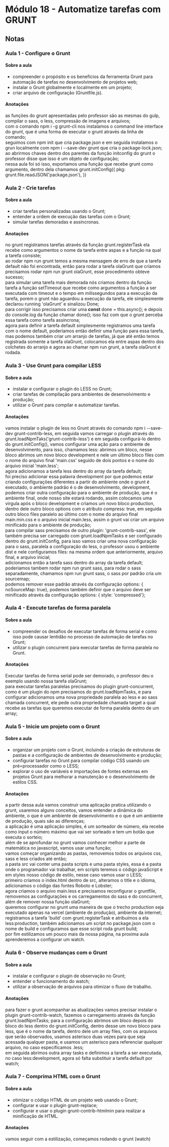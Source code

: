 # Módulo 18 - Automatize tarefas com GRUNT
## Notas
### Aula 1 - Configure o Grunt
#### **Sobre a aula**
* compreender o propósito e os benefícios da ferramenta Grunt para automação de tarefas no desenvolvimento de projetos web;
* instalar o Grunt globalmente e localmente em um projeto;
* criar arquivo de configuração (Gruntfile.js).
#### **Anotações**
as funções do grunt apresentadas pelo professor são as mesmas do gulp, compilar o sass, o less, compressão de imagens e arquivos;  
com o comando npm i -g grunt-cli nos instalamos o command line interface do grunt, que é uma forma de executar o grunt através da linha de comando;  
seguimos com npm init que cria package.json e em seguida instalamos o grun localmente com npm i --save-dev grunt que cria o package-lock.json;  
ao abrirmos chaves dentro dos parentes da função initconfig do grunt o professor disse que isso é um objeto de configuração;  
nessa aula foi só isso, exportamos uma função que recebe grunt como argumento, dentro dela chamamos grunt.initConfig({
    pkg: grunt.file.readJSON('package.json'),
})
### Aula 2 - Crie tarefas
#### **Sobre a aula**
* criar tarefas personalizadas usando o Grunt;
* entender a ordem de execução das tarefas com o Grunt;
* simular tarefas demoradas e assíncronas.
#### **Anotações**
no grunt registramos tarefas através da função grunt.registerTask ela recebe como argumentos o nome da tarefa entre aspas e a função na qual a tarefa consiste;  
ao rodar npm run grunt temos a mesma mensagem de erro de que a tarefa default não foi encontrada, então para rodar a tarefa olaGrunt que criamos precisamos rodar npm run grunt olaGrunt, esse procedimento obteve sucesso;  
para simular uma tarefa mais demorada nós criamos dentro da função tarefa a função setTimeout que recebe como argumentos a função a ser executada com timeout e o tempo em milissegundos para a execução da tarefa, porem o grunt não aguardou a execução da tarefa, ele simplesmente declarou running 'olaGrunt' e sinalizou Done;  
para corrigir isso precisamos criar uma **const** done = this.async(); e depois do console.log da função chamar done(); isso faz com que o grunt perceba essa tarefa como tarefa assíncrona;  
agora para definir a tarefa default simplesmente registramos uma tarefa com o nome default, poderíamos então definir uma função para essa tarefa, mas podemos também criar um arranjo de tarefas, já que até então temos registrada somente a tarefa olaGrunt, colocamos ela entre aspas dentro dos colchetes do arranjo e agora ao chamar npm run grunt, a tarefa olaGrunt é rodada.
### Aula 3 - Use Grunt para compilar LESS
#### **Sobre a aula**
* instalar e configurar o plugin do LESS no Grunt;
* criar tarefas de compilação para ambientes de desenvolvimento e produção;
* utilizar o Grunt para compilar e automatizar tarefas.
#### **Anotações**
vamos instalar o plugin de less no Grunt através do comando npm i --save-dev grunt-contrib-less, em seguida vamos carregar o plugin através do grunt.loadNpmTaks('grunt-contrib-less') e em seguida configurá-lo dentro do grunt.initConfig(), vamos configurar uma ação para o ambiente de desenvolvimento, para isso, chamamos less: abrimos um bloco, nesse bloco abrimos um novo bloco development e nele um último bloco files com o nome do arquivo final 'main.css' seguido de dois pontos e o nome do arquivo inicial 'main.less';  
agora adicionamos a tarefa less dentro do array da tarefa default;  
foi preciso adicionar essa palavra development por que podemos estar criando configurações diferentes a partir do ambiente onde o grunt é executado, o ambiente padrão é o de desenvolvimento, development, podemos criar outra configuração para o ambiente de produção, que é o ambiente final, onde nosso site estará rodando, assim colocamos uma virgula após o bloco development e criamos um novo bloco production, dentro dele outro bloco options com o atributo compress: true, em seguida outro bloco files paralelo ao último com o nome do arquivo final main.min.css e o arquivo inicial main.less, assim o grunt vai criar um arquivo minificado para o ambiente de produção;  
para compilar sass precisamos de outro plugin: 'grunt-contrib-sass', ele também precisa ser carregado com grunt.loadNpmTasks e ser configurado dentro do grunt.initConfig, para isso vamos criar uma nova configuração para o sass, paralela a configuração do less, o professor usou o ambiente dist e nele configuramos files: na mesma ordem que anteriormente, arquivo final, e arquivo inicial;  
adicionamos então a tarefa sass dentro do array da tarefa default; poderiamos tambem rodar npm run grunt sass, para rodar o sass separadamente, chamamos npm run grunt sass, o sass por padrão cria um sourcemap;  
podemos remover esse padrão através da configuração options: { noSourceMap: true}, podemos também definir que o arquivo deve ser minificado através da configuração options: { style: 'compressed'};  
### Aula 4 - Execute tarefas de forma paralela
#### **Sobre a aula**
* compreender os desafios de executar tarefas de forma serial e como isso pode causar lentidão no processo de automação de tarefas no Grunt;
* utilizar o plugin concurrent para executar tarefas de forma paralela no Grunt.
#### **Anotações**
Executar tarefas de forma serial pode ser demorado, o professor deu o exemplo usando nossa tarefa olaGrunt;  
para executar tarefas paralelas precisamos do plugin grunt-concurrent, como é um plugin do npm precisamos do grunt.loadNpmTasks, e para configurar adicionamos uma nova propriedade paralela ao less e ao sass chamada concurrent, ele pede outra propriedade chamada target a qual recebe as tarefas que queremos executar de forma paralela dentro de um array;  
### Aula 5 - Inicie um projeto com o Grunt
#### **Sobre a aula**
* organizar um projeto com o Grunt, incluindo a criação de estruturas de pastas e a configuração de ambientes de desenvolvimento e produção;
* configurar tarefas no Grunt para compilar código CSS usando um pré=processador como o LESS;
* explorar o uso de variáveis e importações de fontes externas em projetos Grunt para melhorar a manutenção e o desenvolvimento de estilos CSS.
#### **Anotações**
a partir dessa aula vamos construir uma aplicação pratica utilizando o grunt, usaremos alguns conceitos, vamos entender a dinâmica do ambiente, o que é um ambiente de desenvolvimento e o que é um ambiente de produção, quais são as diferenças;  
a aplicação é uma aplicação simples, é um sorteador de número, ela recebe como input o número máximo que vai ser sorteado e tem um botão que executa o sorteio;  
além de se aprofundar no grunt vamos conhecer melhor a parte de matemática no javascript, vamos usar uma função;  
vamos começar organizando as pastas, removemos todos os arquivos css, sass e less criados até então;  
a pasta src vai conter uma pasta scripts e uma pasta styles, essa é a pasta onde o programador vai trabalhar, em scripts teremos o código javaScript e em styles nosso código de estilo, nesse caso vamos usar o LESS;  
primeiro criamos o index.html dentro de src, alteramos o title e o idioma, adicionamos o código das fontes Roboto e Lobster;  
agora criamos o arquivo main.less e precisamos reconfigurar o gruntfile, removemos as configurações e os carregamentos do sass e do concurrent, além de remover nossa função olaGrunt;  
queremos configurar no grunt uma maneira de que o trecho production seja executado apenas na vercel (ambiente de produção), ambiente da internet;  
registramos a tarefa 'build' com grunt.registerTask e atribuímos a ela less:production, também adicionamos um script no package.json com o nome de build e configuramos que esse script roda grunt build;  
por fim estilizamos um pouco mais da nossa página, na proxima aula aprenderemos a configurar um watch.
### Aula 6 - Observe mudanças com o Grunt
#### **Sobre a aula**
* instalar e configurar o plugin de observação no Grunt;
* entender o funcionamento do watch;
* utilizar a observação de arquivos para otimizar o fluxo de trabalho.
#### **Anotações**
para fazer o grunt acompanhar as atualizações vamos precisar instalar o plugin grunt-contrib-watch, fazemos o carregamento através da função grunt.loadNpmTasks;
para a configuração abrimos um bloco depois do bloco do less dentro do grunt.initConfig, dentro desse um novo bloco para less, que é o nome da tarefa, dentro dele um array files, com os arquivos que serão observados, usamos asterisco duas vezes para que seja acessada qualquer pasta, e usamos um asterisco para referenciar qualquer arquivo, no caso especificamos .less;  
em seguida abrimos outra array tasks e definimos a tarefa a ser executada, no caso less:development, agora só falta substituir a tarefa default por watch;  
### Aula 7 - Comprima HTML com o Grunt
#### **Sobre a aula** 
* otimizar o código HTML de um projeto web usando o Grunt;
* configurar e usar o plugin grunt-replace;
* configurar e usar o plugin grunt-contrib-htmlmin para realizar a minificação de HTML.
#### **Anotações**
vamos seguir com a estilização, começamos rodando o grunt (watch)